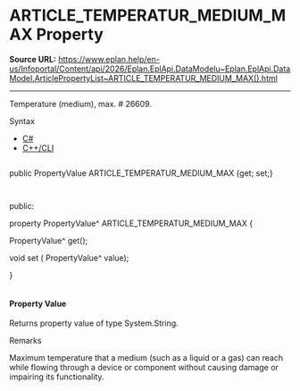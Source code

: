 # ARTICLE_TEMPERATUR_MEDIUM_MAX Property

**Source URL:** https://www.eplan.help/en-us/Infoportal/Content/api/2026/Eplan.EplApi.DataModelu~Eplan.EplApi.DataModel.ArticlePropertyList~ARTICLE_TEMPERATUR_MEDIUM_MAX().html

---

Temperature (medium), max. # 26609.

Syntax

- [C#](#i-syntax-CS)
- [C++/CLI](#i-syntax-CPP2005)

```
```
public PropertyValue ARTICLE_TEMPERATUR_MEDIUM_MAX {get; set;}
```
```

```
```
public:

property PropertyValue^ ARTICLE_TEMPERATUR_MEDIUM_MAX {

   PropertyValue^ get();

   void set (    PropertyValue^ value);

}
```
```

#### Property Value

Returns property value of type System.String.

Remarks

Maximum temperature that a medium (such as a liquid or a gas) can reach while flowing through a device or component without causing damage or impairing its functionality.
